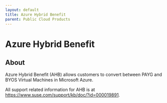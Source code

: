 ```yaml
---
layout: default
title: Azure Hybrid Benefit
parent: Public Cloud Products
---
```


# Azure Hybrid Benefit

## About

Azure Hybrid Benefit (AHB) allows customers to convert between PAYG and BYOS Virtual Machines in Microsoft Azure.

All support related information for AHB is at <https://www.suse.com/support/kb/doc/?id=000019891>.
